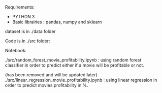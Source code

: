 Requirements:

- PYTHON 3
- Basic librairies : pandas, numpy and sklearn

dataset is in ./data folder

Code is in ./src folder:

Notebook: 

./src/random_forest_movie_profitability.ipynb : using random forest classifier in order to predict either if a movie will be profitable or not.

(has been removed and will be updated later)
./src/linear_regression_movie_profitability.ipynb : using linear regression in order to predict movies profitability in %.
